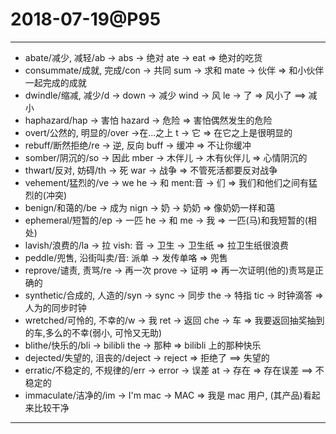 # 2018-07-19@P95

---

- abate/减少, 减轻/ab -> abs -> 绝对 ate -> eat => 绝对的吃货
- consummate/成就, 完成/con -> 共同 sum -> 求和 mate -> 伙伴 => 和小伙伴一起完成的成就
- dwindle/缩减, 减少/d -> down -> 减少 wind -> 风 le -> 了  => 风小了 ==> 减小
- haphazard/hap -> 害怕 hazard -> 危险 => 害怕偶然发生的危险
- overt/公然的, 明显的/over ->在...之上 t -> 它 => 在它之上是很明显的
- rebuff/断然拒绝/re -> 逆, 反向 buff -> 缓冲  => 不让你缓冲
- somber/阴沉的/so -> 因此 mber ->  木伴儿 -> 木有伙伴儿 => 心情阴沉的
- thwart/反对, 妨碍/th -> 死 war -> 战争 => 不管死活都要反对战争
- vehement/猛烈的/ve -> we he -> 和 ment:音 -> 们 => 我们和他们之间有猛烈的(冲突)
- benign/和蔼的/be -> 成为 nign -> 奶 -> 奶奶 =>  像奶奶一样和蔼
- ephemeral/短暂的/ep -> 一匹 he -> 和 me -> 我 => 一匹(马)和我短暂的(相处)
- lavish/浪费的/la -> 拉 vish: 音 -> 卫生 -> 卫生纸 => 拉卫生纸很浪费
- peddle/兜售, 沿街叫卖/音: 派单 -> 发传单咯 => 兜售
- reprove/谴责, 责骂/re -> 再一次 prove -> 证明 => 再一次证明(他的)责骂是正确的
- synthetic/合成的, 人造的/syn -> sync -> 同步 the -> 特指 tic -> 时钟滴答 => 人为的同步时钟
- wretched/可怜的, 不幸的/w -> 我 ret -> 返回 che -> 车 => 我要返回抽奖抽到的车,多么的不幸(弱小, 可怜又无助)
- blithe/快乐的/bli -> bilibli the -> 那种 => bilibli 上的那种快乐
- dejected/失望的, 沮丧的/deject -> reject => 拒绝了 ==> 失望的
- erratic/不稳定的, 不规律的/err -> error -> 误差 at -> 存在 => 存在误差 ==> 不稳定的
- immaculate/洁净的/im -> I'm mac -> MAC => 我是 mac 用户, (其产品)看起来比较干净

---

